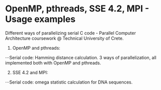 # OpenMP, pthreads, SSE 4.2, MPI - Usage examples
Different ways of parallelizing serial C code - Parallel Computer Architecture coursework @ Technical University of Crete.
1. OpenMP and pthreads:

⋅⋅⋅Serial code: Hamming distance calculation. 3 ways of parallelization, all implemented both with OpenMP and pthreads.

2. SSE 4.2 and MPI:

⋅⋅⋅Serial code: omega statistic calculation for DNA sequences.  

